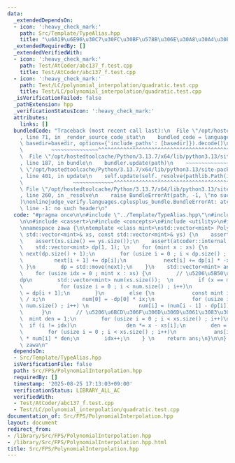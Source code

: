 ```yaml
---
data:
  _extendedDependsOn:
  - icon: ':heavy_check_mark:'
    path: Src/Template/TypeAlias.hpp
    title: "\u6A19\u6E96\u30C7\u30FC\u30BF\u578B\u306E\u30A8\u30A4\u30EA\u30A2\u30B9"
  _extendedRequiredBy: []
  _extendedVerifiedWith:
  - icon: ':heavy_check_mark:'
    path: Test/AtCoder/abc137_f.test.cpp
    title: Test/AtCoder/abc137_f.test.cpp
  - icon: ':heavy_check_mark:'
    path: Test/LC/polynomial_interpolation/quadratic.test.cpp
    title: Test/LC/polynomial_interpolation/quadratic.test.cpp
  _isVerificationFailed: false
  _pathExtension: hpp
  _verificationStatusIcon: ':heavy_check_mark:'
  attributes:
    links: []
  bundledCode: "Traceback (most recent call last):\n  File \"/opt/hostedtoolcache/Python/3.13.7/x64/lib/python3.13/site-packages/onlinejudge_verify/documentation/build.py\"\
    , line 71, in _render_source_code_stat\n    bundled_code = language.bundle(stat.path,\
    \ basedir=basedir, options={'include_paths': [basedir]}).decode()\n          \
    \         ~~~~~~~~~~~~~~~^^^^^^^^^^^^^^^^^^^^^^^^^^^^^^^^^^^^^^^^^^^^^^^^^^^^^^^^^^^^^^^^^^\n\
    \  File \"/opt/hostedtoolcache/Python/3.13.7/x64/lib/python3.13/site-packages/onlinejudge_verify/languages/cplusplus.py\"\
    , line 187, in bundle\n    bundler.update(path)\n    ~~~~~~~~~~~~~~^^^^^^\n  File\
    \ \"/opt/hostedtoolcache/Python/3.13.7/x64/lib/python3.13/site-packages/onlinejudge_verify/languages/cplusplus_bundle.py\"\
    , line 401, in update\n    self.update(self._resolve(pathlib.Path(included), included_from=path))\n\
    \                ~~~~~~~~~~~~~^^^^^^^^^^^^^^^^^^^^^^^^^^^^^^^^^^^^^^^^^^^^\n \
    \ File \"/opt/hostedtoolcache/Python/3.13.7/x64/lib/python3.13/site-packages/onlinejudge_verify/languages/cplusplus_bundle.py\"\
    , line 260, in _resolve\n    raise BundleErrorAt(path, -1, \"no such header\"\
    )\nonlinejudge_verify.languages.cplusplus_bundle.BundleErrorAt: atcoder/internal_math.hpp:\
    \ line -1: no such header\n"
  code: "#pragma once\n\n#include \"../Template/TypeAlias.hpp\"\n#include \"atcoder/internal_math.hpp\"\
    \n\n#include <cassert>\n#include <concepts>\n#include <utility>\n#include <vector>\n\
    \nnamespace zawa {\n\ntemplate <class mint>\nstd::vector<mint> PolynomialInterpolation(const\
    \ std::vector<mint>& xs, const std::vector<mint>& ys) {\n    assert(xs.size());\n\
    \    assert(xs.size() == ys.size());\n    assert(atcoder::internal::is_prime_constexpr(mint::mod()));\n\
    \    std::vector<mint> dp(1, 1); \n    for (mint x : xs) {\n        std::vector<mint>\
    \ next(dp.size() + 1);\n        for (usize i = 0 ; i < dp.size() ; i++) {\n  \
    \          next[i + 1] += dp[i];\n            next[i] += dp[i] * -x;\n       \
    \ }\n        dp = std::move(next);\n    }\n    std::vector<mint> ans(xs.size());\n\
    \    for (usize idx = 0 ; mint x : xs) {\n        // \u5206\u5B50\u306F\u623B\u3059\
    dp\n        std::vector<mint> num(xs.size());  \n        if (x == mint{0}) {\n\
    \            for (usize i = 0 ; i < num.size() ; i++)\n                num[i]\
    \ = dp[i + 1];\n        }\n        else {\n            const mint ix = mint{1}\
    \ / x;\n            num[0] = -dp[0] * ix;\n            for (usize i = 1 ; i <\
    \ num.size() ; i++) \n                num[i] = (num[i - 1] - dp[i]) * ix;\n  \
    \      }\n        // \u5206\u6BCD\u306F\u306D\u306D\u3061\u3083\u3093\n      \
    \  mint den = 1;\n        for (usize i = 0 ; i < xs.size() ; i++)\n          \
    \  if (i != idx)\n                den *= x - xs[i];\n        den = mint{1} / den;\n\
    \        for (usize i = 0 ; i < xs.size() ; i++)\n            ans[i] += ys[idx]\
    \ * num[i] * den;\n        idx++;\n    } \n    return ans;\n}\n\n} // namespace\
    \ zawa\n"
  dependsOn:
  - Src/Template/TypeAlias.hpp
  isVerificationFile: false
  path: Src/FPS/PolynomialInterpolation.hpp
  requiredBy: []
  timestamp: '2025-08-25 17:13:03+09:00'
  verificationStatus: LIBRARY_ALL_AC
  verifiedWith:
  - Test/AtCoder/abc137_f.test.cpp
  - Test/LC/polynomial_interpolation/quadratic.test.cpp
documentation_of: Src/FPS/PolynomialInterpolation.hpp
layout: document
redirect_from:
- /library/Src/FPS/PolynomialInterpolation.hpp
- /library/Src/FPS/PolynomialInterpolation.hpp.html
title: Src/FPS/PolynomialInterpolation.hpp
---
```

